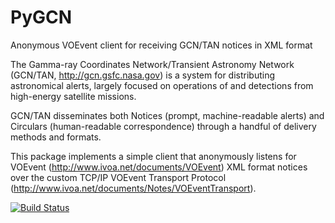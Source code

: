 PyGCN
=====

Anonymous VOEvent client for receiving GCN/TAN notices in XML format

The Gamma-ray Coordinates Network/Transient Astronomy Network (GCN/TAN,
http://gcn.gsfc.nasa.gov) is a system for distributing astronomical alerts,
largely focused on operations of and detections from high-energy satellite
missions.

GCN/TAN disseminates both Notices (prompt, machine-readable alerts) and
Circulars (human-readable correspondence) through a handful of delivery methods
and formats.

This package implements a simple client that anonymously listens for VOEvent
(http://www.ivoa.net/documents/VOEvent) XML format notices over the custom
TCP/IP VOEvent Transport Protocol
(http://www.ivoa.net/documents/Notes/VOEventTransport).

[![Build Status](https://travis-ci.org/lpsinger/pygcn.svg?branch=master)](https://travis-ci.org/lpsinger/pygcn)
